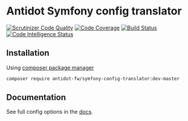 # Antidot Symfony config translator

[![Scrutinizer Code Quality](https://scrutinizer-ci.com/g/antidot-framework/antidot-symfony-config-translator/badges/quality-score.png?b=master)](https://scrutinizer-ci.com/g/antidot-framework/antidot-symfony-config-translator/?branch=master)
[![Code Coverage](https://scrutinizer-ci.com/g/antidot-framework/antidot-symfony-config-translator/badges/coverage.png?b=master)](https://scrutinizer-ci.com/g/antidot-framework/antidot-symfony-config-translator/?branch=master)
[![Build Status](https://scrutinizer-ci.com/g/antidot-framework/antidot-symfony-config-translator/badges/build.png?b=master)](https://scrutinizer-ci.com/g/antidot-framework/antidot-symfony-config-translator/build-status/master)
[![Code Intelligence Status](https://scrutinizer-ci.com/g/antidot-framework/antidot-symfony-config-translator/badges/code-intelligence.svg?b=master)](https://scrutinizer-ci.com/code-intelligence)

## Installation

Using [composer package manager](https://getcomposer.org/download/)

````bash
composer require antidot-fw/symfony-config-translator:dev-master
````

## Documentation

See full config options in the [docs](https://sf-config.antidotfw.io/).

